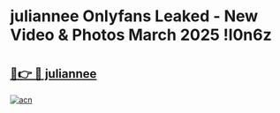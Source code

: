 # juliannee Onlyfans Leaked - New Video & Photos March 2025 !l0n6z

# <h2><a href="https://ulys4b.iuczelnia.edu.pl?title=juliannee&ref=l0n6z">🔗👉 🔴 juliannee</a></h2>

[![acn](https://github.com/user-attachments/assets/0f9c940e-d8b0-45ae-aac7-cd30a18b3e1c)](https://ulys4b.iuczelnia.edu.pl?title=juliannee&ref=l0n6z)

